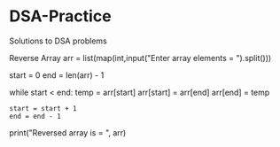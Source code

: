 # DSA-Practice
Solutions to DSA problems

Reverse Array 
arr = list(map(int,input("Enter array elements = ").split()))

start = 0
end = len(arr) - 1

while start < end:
    temp = arr[start]
    arr[start] = arr[end]
    arr[end] = temp

    start = start + 1
    end = end - 1

print("Reversed array is = ", arr)

